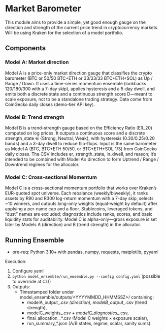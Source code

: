 # Market Barometer

This module aims to provide a simple, yet good enough gauge on the direction and strength of the current price trend in cryptocurrency markets. Will be using Kraken for the selection of a model portfolio.

## Components
### Model A: Market direction
Model A is a price-only market direction gauge that classifies the crypto barometer (BTC or 50/50 BTC+ETH or 33/33/33 BTC+ETH+SOL) as Up / Range / Down. It uses a time-series momentum ensemble (lookbacks 120/180/300 with a 7-day skip), applies hysteresis and a 5-day dwell, and emits both a discrete state and a continuous strength score D—meant to scale exposure, not to be a standalone trading strategy. Data come from CoinGecko daily closes (demo-tier API key).

### Model B: Trend strength
Model B is a trend-strength gauge based on the Efficiency Ratio (ER_20) computed on log prices. It outputs a continuous score and a discrete strength_state ∈ {Strong, Neutral, Weak}, with hysteresis (0.30/0.25/0.20 bands) and a 3-day dwell to reduce flip-flops. Input is the same barometer as Model A (BTC, BTC+ETH 50/50, or BTC+ETH+SOL 1/3) from CoinGecko daily closes. The CSV includes er, strength_state, in_dwell, and reason; it’s intended to be combined with Model A’s direction to form Uptrend / Range / Downtrend regimes for the allocator.

### Model C: Cross-sectional Momentum
Model C is a cross-sectional momentum portfolio that works over Kraken’s EUR-quoted spot universe. Each rebalance (weekly/biweekly), it ranks assets by R90 and R300 log-return momentum with a 7-day skip, selects ~10 winners, and outputs long-only weights (equal-weight by default) after applying a per-name cap and a floor. Stablecoins, leveraged tokens, and “dust” names are excluded; diagnostics include ranks, scores, and basic liquidity stats for auditability. Model C is alpha-only—gross exposure is set later by Models A (direction) and B (trend strength) in the allocator.

## Running Ensemble

- pre-req: Python 3.10+ with pandas, numpy, requests, matplotlib, pyyaml

Execution:
1. Configure yaml
2. `python model_ensemble/run_ensemble.py --config config.yaml` (possible to overrride at CLI)
3. Outputs:
    - Timestamped folder under model_ensemble/outputs/<YYYYMMDD_HHMMSSZ>/ containing:
        - modelA_output_*.csv (direction), modelB_output_*.csv (trend strength),
        - modelC_weights_*.csv + modelC_diagnostics_*.csv,
        - final_allocation_<Regime>_*.csv (Model C weights × exposure scalar),
        - run_summary_*.json (A/B states, regime, scalar, sanity sums).